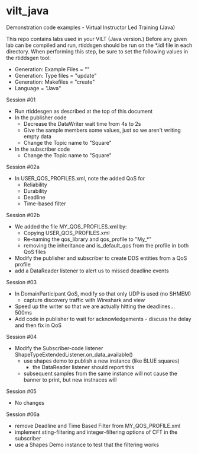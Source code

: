 # vilt_java
Demonstration code examples - Virtual Instructor Led Training (Java)

This repo contains labs used in your VILT (Java version.) Before any given lab 
can be compiled and run, rtiddsgen should be run on the \*.idl file in each 
directory. When performing this step, be sure to set the following values in the
rtiddsgen tool:

- Generation: Example Files = "<disable>"
- Generation: Type files = "update"
- Generation: Makefiles = "create"
- Language = "Java"

Session #01

  - Run rtiddesgen as described at the top of this document
  - In the publisher code
    - Decrease the DataWriter wait time from 4s to 2s
    - Give the sample members some values, just so we aren't writing empty data
    - Change the Topic name to "Square"
  - In the subscriber code
    - Change the Topic name to "Square"

Session #02a

  - In USER_QOS_PROFILES.xml, note the added QoS for
    - Reliability
    - Durability
    - Deadline
    - Time-based filter
    
Session #02b

  - We added the file MY_QOS_PROFILES.xml by:
    - Copying USER_QOS_PROFILES.xml
    - Re-naming the qos_library and qos_profile to "My_*"
    - removing the inheritance and is_default_qos from the profile in both QoS files
  - Modify the publisher and subscriber to create DDS entities from a QoS profile
  - add a DataReader listener to alert us to missed deadline events

Session #03

  - In DomainParticipant QoS, modify so that only UDP is used (no SHMEM) 
    - capture discovery traffic with Wireshark and view
  -  Speed up the writer so that we are actually hitting the deadlines... 500ms
  -  Add code in publisher to wait for acknowledgements
    - discuss the delay and then fix in QoS

Session #04 

 - Modify the Subscriber-code listener ShapeTypeExtendedListener.on_data_available()
    - use shapes demo to publish a new instance (like BLUE squares)
        - the DataReader listener should report this 
    - subsequent samples from the same instance will not cause the banner to print, but new instnaces will

Session #05 

 - No changes

Session #06a

 - remove Deadline and Time Based Filter from MY_QOS_PROFILE.xml
 - implement sting-filtering and integer-filtering options of CFT in the subscriber
 - use a Shapes Demo instance to test that the filtering works

